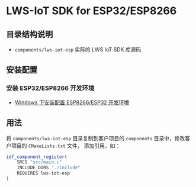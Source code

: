 # LWS-IoT SDK for ESP32/ESP8266

## 目录结构说明

* `components/lws-iot-esp` 实际的 LWS IoT SDK 库源码

## 安装配置 

### 安装 ESP32/ESP8266 开发环境

* [Windows 下安装配置 ESP8266/ESP32 开发环境](./docs/esp-env.md)

## 用法

将 `components/lws-iot-esp` 目录复制到客户项目的 `components` 目录中，修改客户项目的 `CMakeLists.txt` 文件，
添加引用，如：

```cmake
idf_component_register(
    SRCS "src/main.c"
    INCLUDE_DIRS "./include"
    REQUIRES lws-iot-esp  
)
```